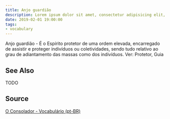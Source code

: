 ```yaml
---
title: Anjo guardião
description: Lorem ipsum dolor sit amet, consectetur adipisicing elit, sed do eiusmod tempor incididunt ut labore et dolore magna aliqua.  TODO
date: 2019-02-01 19:00:00
tags:
- vocabulary
---
```


Anjo guardião - É o Espírito protetor de uma ordem elevada, encarregado de assistir e proteger indivíduos ou coletividades, sendo tudo relativo ao grau de adiantamento das massas como dos indivíduos. Ver: Protetor, Guia

## See Also
TODO

## Source
[O Consolador - Vocabulário (pt-BR)](http://www.oconsolador.com.br/linkfixo/vocabulario/principal.html)
